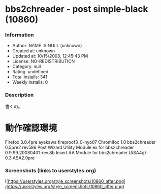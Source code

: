 # bbs2chreader - post simple-black (10860)

### Information
- Author: NAME IS NULL (unknown)
- Created at: unknown
- Updated at: 10/15/2008, 12:45:43 PM
- License: NO-REDISTRIBUTION
- Category: null
- Rating: undefined
- Total installs: 341
- Weekly installs: 0


### Description
書くの。

# 動作確認環境
Firefox 3.0.4pre ayakawa
fireproof3_0-nyo07
Chromifox 1.0
bbs2chreader 0.5pre2 rev596
Post Wizard Utility Module ex for bbs2chreader 0.9.99.20080401-rev.8b
Insert AA Module for bbs2chreader (ASA4g) 0.3.ASA2.0pre


### Screenshots (links to userstyles.org)
![https://userstyles.org/style_screenshots/10860_after.png](https://userstyles.org/style_screenshots/10860_after.png)


